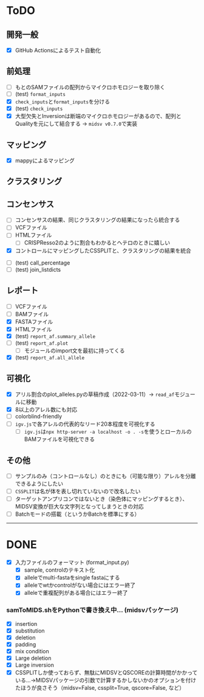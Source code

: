 # ToDO

## 開発一般

+ [x] GitHub Actionsによるテスト自動化

## 前処理

+ [ ] もとのSAMファイルの配列からマイクロホモロジーを取り除く
+ [ ] (test) `format_inputs`
+ [x] `check_inputs`と`format_inputs`を分ける
+ [x] (test) `check_inputs`
+ [x] 大型欠失とInversionは断端のマイクロホモロジーがあるので、配列とQualityを元にして結合する -> `midsv v0.7.0`で実装

## マッピング
+ [x] mappyによるマッピング


## クラスタリング

## コンセンサス

+ [ ] コンセンサスの結果、同じクラスタリングの結果になったら統合する
+ [ ] VCFファイル
+ [ ] HTMLファイル
  + [ ] CRISPResso2のように割合もわかるとヘテロのときに嬉しい
+ [x] コントロールにマッピングしたCSSPLITと、クラスタリングの結果を統合
<!-- + [x] difflociのところだけ、コンセンサスコール。 -->
+ [ ] (test) call_percentage
+ [ ] (test) join_listdicts

## レポート
+ [ ] VCFファイル
+ [ ] BAMファイル
+ [x] FASTAファイル
+ [x] HTMLファイル
+ [x] (test) `report_af.summary_allele`
+ [ ] (test) `report_af.plot`
  + [ ] モジュールのimport文を最初に持ってくる
+ [x] (test) `report_af.all_allele`

## 可視化
+ [x] アリル割合のplot_alleles.pyの草稿作成（2022-03-11）-> `read_af`モジュールに移動
+ [x] 8以上のアレル数にも対応
+ [ ] colorblind-friendly
+ [ ] `igv.js`で各アレルの代表的なリード20本程度を可視化する
  + [ ] `igv.js`は`npx http-server -a localhost -o . -s`を使うとローカルのBAMファイルを可視化できる

## その他

+ [ ] サンプルのみ（コントロールなし）のときにも（可能な限り）アレルを分離できるようにしたい
+ [ ] `CSSPLIT`は名が体を表し切れていないので改名したい
+ [ ] ターゲットアンプリコンではないとき（染色体にマッピングするとき）、MIDSV変換が巨大な文字列となってしまうときの対応
+ [ ] Batchモードの搭載（というかBatchを標準にする）

---
# DONE

+ [x] 入力ファイルのフォーマット (format_input.py)
  + [x] sample, controlのテキスト化
  + [x] alleleでmulti-fastaをsingle fastaにする
  + [x] alleleでwtかcontrolがない場合にはエラー終了
  + [x] alleleで重複配列がある場合にはエラー終了

### samToMIDS.shをPythonで書き換え中… (midsvパッケージ)
+ [x] insertion
+ [x] substitution
+ [x] deletion
+ [x] padding
+ [x] mix condition
+ [x] Large deletion
+ [x] Large inversion
+ [x] CSSPLITしか使っておらず、無駄にMIDSVとQSCOREの計算時間がかかっている…→MIDSVパッケージの引数で計算するかしないかのオプションを付けたほうが良さそう（midsv=False, cssplit=True, qscore=False, など）

